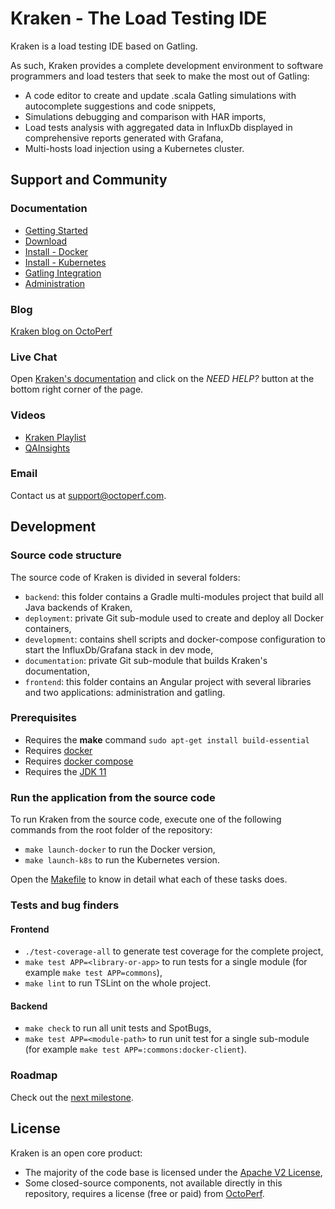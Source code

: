 # Kraken - The Load Testing IDE

Kraken is a load testing IDE based on Gatling.

As such, Kraken provides a complete development environment to software programmers and load testers that seek to make the most out of Gatling:

* A code editor to create and update .scala Gatling simulations with autocomplete suggestions and code snippets,
* Simulations debugging and comparison with HAR imports,
* Load tests analysis with aggregated data in InfluxDb displayed in comprehensive reports generated with Grafana,
* Multi-hosts load injection using a Kubernetes cluster.

## Support and Community

### Documentation

* [Getting Started](https://kraken.octoperf.com/doc/)
* [Download](https://kraken.octoperf.com/doc/download/)
* [Install - Docker](https://kraken.octoperf.com/doc/install/linux/)
* [Install - Kubernetes](https://kraken.octoperf.com/doc/install/kubernetes-prerequisites/)
* [Gatling Integration](https://kraken.octoperf.com/doc/gatling/)
* [Administration](https://kraken.octoperf.com/doc/administration/)

### Blog

[Kraken blog on OctoPerf](https://octoperf.com/categories/kraken/)

### Live Chat

Open [Kraken's documentation](https://kraken.octoperf.com/) and click on the _NEED HELP?_ button at the bottom right corner of the page.

### Videos

* [Kraken Playlist](https://www.youtube.com/playlist?list=PLpSi3AVZHI5pCtqsq-oQKA_W2CA78NJye)
* [QAInsights](https://www.youtube.com/playlist?list=PLJ9A48W0kpRL_cAUalFmRcrbselrQsQFf)

### Email

Contact us at [support@octoperf.com](mailto:support@octoperf.com).

## Development

### Source code structure

The source code of Kraken is divided in several folders:

* `backend`: this folder contains a Gradle multi-modules project that build all Java backends of Kraken,
* `deployment`: private Git sub-module used to create and deploy all Docker containers,
* `development`: contains shell scripts and docker-compose configuration to start the InfluxDb/Grafana stack in dev mode,
* `documentation`: private Git sub-module that builds Kraken's documentation,
* `frontend`: this folder contains an Angular project with several libraries and two applications: administration and gatling.

### Prerequisites

* Requires the **make** command `sudo apt-get install build-essential`
* Requires [docker](https://docs.docker.com/install/linux/docker-ce/ubuntu/)
* Requires [docker compose](https://docs.docker.com/compose/install/#install-compose)
* Requires the [JDK 11 ](https://openjdk.java.net/projects/jdk/11/)

### Run the application from the source code

To run Kraken from the source code, execute one of the following commands from the root folder of the repository:

* `make launch-docker` to run the Docker version,
* `make launch-k8s` to run the Kubernetes version. 

Open the [Makefile](https://github.com/OctoPerf/kraken/blob/master/Makefile) to know in detail what each of these tasks does.
  
### Tests and bug finders

#### Frontend

* `./test-coverage-all` to generate test coverage for the complete project,
* `make test APP=<library-or-app>` to run tests for a single module (for example `make test APP=commons`),
* `make lint` to run TSLint on the whole project.

#### Backend

* `make check` to run all unit tests and SpotBugs,
* `make test APP=<module-path>` to run unit test for a single sub-module (for example `make test APP=:commons:docker-client`).

### Roadmap

Check out the [next milestone](https://github.com/OctoPerf/kraken/milestones).

## License

Kraken is an open core product:

* The majority of the code base is licensed under the [Apache V2 License](https://www.apache.org/licenses/LICENSE-2.0),
* Some closed-source components, not available directly in this repository, requires a license (free or paid) from [OctoPerf](https://octoperf.com).

